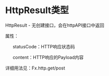 # HttpResult类型

HttpResult - 无创建接口，会在httpAPI接口中返回

属性：

&nbsp;&nbsp;&nbsp;&nbsp;&nbsp;&nbsp;statusCode：HTTP响应状态码

&nbsp;&nbsp;&nbsp;&nbsp;&nbsp;&nbsp;content：HTTP响应的Payload内容

详细用法见：Fx.http.get/post




